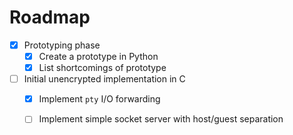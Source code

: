 # Roadmap

- [x] Prototyping phase
    - [x] Create a prototype in Python
    - [x] List shortcomings of prototype
- [ ] Initial unencrypted implementation in C
    - [x] Implement `pty` I/O forwarding
    - [ ] Implement simple socket server with host/guest separation


